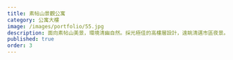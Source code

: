 ```yaml
---
title: 素帖山景觀公寓
category: 公寓大樓
image: /images/portfolio/55.jpg
description: 面向素帖山美景，環境清幽自然。採光極佳的高樓層設計，遠眺清邁市區夜景。社區規劃完善，綠化面積大，是享受清邁慢活的理想選擇
published: true
order: 3
---
```


